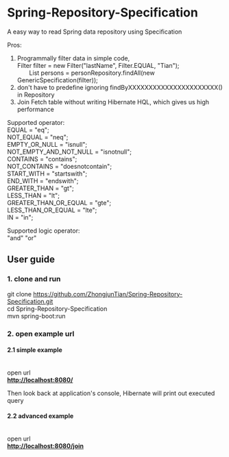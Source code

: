 # Spring-Repository-Specification

A easy way to read Spring data repository using Specification

Pros:

1. Programmally filter data in simple code,<br />
        Filter filter = new Filter("lastName", Filter.EQUAL, "Tian");<br />
        List<Person> persons = personRepository.findAll(new GenericSpecification(filter));<br />
2. don't have to predefine ignoring findByXXXXXXXXXXXXXXXXXXXXXX() in Repository <br />
3. Join Fetch table without writing Hibernate HQL, which gives us high performance<br />
 
 Supported operator:<br />
 	 EQUAL = "eq";<br />
   NOT_EQUAL = "neq";<br />
   EMPTY_OR_NULL = "isnull";<br />
   NOT_EMPTY_AND_NOT_NULL = "isnotnull";<br />
   CONTAINS = "contains";<br />
   NOT_CONTAINS = "doesnotcontain";<br />
   START_WITH = "startswith";<br />
   END_WITH = "endswith";<br />
   GREATER_THAN = "gt";<br />
   LESS_THAN = "lt";<br />
   GREATER_THAN_OR_EQUAL = "gte";<br />
   LESS_THAN_OR_EQUAL = "lte";<br />
   IN = "in";<br />
   
 Supported logic operator:<br />
 "and" "or"<br />
 
<h2>User guide</h2>
<h3>1. clone and run</h3>

git clone https://github.com/ZhongjunTian/Spring-Repository-Specification.git <br />
cd Spring-Repository-Specification<br />
mvn spring-boot:run

<h3>2. open example url</h3>

<h4>2.1 simple example</h4><br />
open url <br />
<a href="http://localhost:8080/"><b>http://localhost:8080/</b></a><br />

Then look back at application's console, Hibernate will print out executed query

<h4>2.2 advanced example</h4><br />
open url <br />
<a href="http://localhost:8080/join"><b>http://localhost:8080/join</b></a><br />

